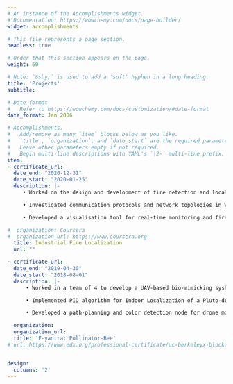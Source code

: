 ```yaml
---
# An instance of the Accomplishments widget.
# Documentation: https://wowchemy.com/docs/page-builder/
widget: accomplishments

# This file represents a page section.
headless: true

# Order that this section appears on the page.
weight: 60

# Note: `&shy;` is used to add a 'soft' hyphen in a long heading.
title: 'Projects'
subtitle:

# Date format
#   Refer to https://wowchemy.com/docs/customization/#date-format
date_format: Jan 2006

# Accomplishments.
#   Add/remove as many `item` blocks below as you like.
#   `title`, `organization`, and `date_start` are the required parameters.
#   Leave other parameters empty if not required.
#   Begin multi-line descriptions with YAML's `|2-` multi-line prefix.
item:
- certificate_url:
  date_end: "2020-12-31"
  date_start: "2020-01-25"
  description: |-
     • Worked on the design and development of fire detection and localisation system using WSN for industrial environments.

     • Investigated communication protocols and network topologies in WSNs and proposed three wireless node designs with varying sensor count, detection and localisation efficiencies.

     • Developed a visualisation tool for real-time monitoring and fire mitigation using Grafana.

#  organization: Coursera
#  organization_url: https://www.coursera.org
  title: Industrial Fire Localization
  url: ""

- certificate_url: 
  date_end: "2019-04-30"
  date_start: "2018-08-01"
  description: |-
      • Worked in a team of 4 to develop a UAV-based bio-mimicking system for the beepollination process.

      • Implemented PID algorithm for Indoor Localization of a Pluto-drone using Python and Whycon library of ROS.

      • Developed a path-planning and color detection node for drone movement using OpenCV

  organization:
  organization_url: 
  title: 'E-yantra: Pollinator-Bee'
# url: https://www.edx.org/professional-certificate/uc-berkeleyx-blockchain-fundamentals


design:
  columns: '2' 
---
```

